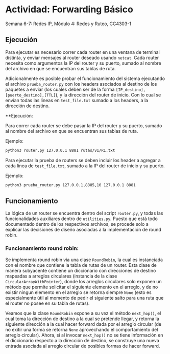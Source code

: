 # Actividad: Forwarding Básico

Semana 6-7: Redes IP, Módulo 4: Redes y Ruteo, CC4303-1

## Ejecución

Para ejecutar es necesario correr cada router en una ventana de terminal distinta, y enviar mensajes al router deseado usando `netcat`.
Cada router necesita como argumentos la IP del router y su puerto, sumado al nombre del archivo en que se encuentran sus tablas de ruta.

Adicionalmente es posible probar el funcionamiento del sistema ejecutando el archivo `prueba_router.py` con los headers asociados al destino de los paquetes a enviar (los cuales deben ser de la forma `[IP_destino],[puerto_destino],[TTL]`), y la dirección del router de inicio. Con lo cual se envían todas las lineas en `test_file.txt` sumado a los headers, a la dirección de destino.

**Ejecución:

Para correr cada router se debe pasar la IP del router y su puerto, sumado al nombre del archivo en que se encuentran sus tablas de ruta.

Ejemplo:

```bash
python3 router.py 127.0.0.1 8881 rutas/v1/R1.txt
```
Para ejecutar la prueba de routers se deben incluir los header a agregar a cada linea de `test_file.txt`, sumado a la IP del router de inicio y su puerto.

Ejemplo:

```bash
python3 prueba_router.py 127.0.0.1,8885,10 127.0.0.1 8881
```

## Funcionamiento

La lógica de un router se encuentra dentro del script `router.py`, y todas las funcionalidades auxiliares dentro de `utilities.py`. Puesto que está todo documentado dentro de los respectivos archivos, se procede solo a explicar las decisiones de diseño asociadas a la implementación de round robin.

### Funcionamiento round robin:

Se implementa round robin via una clase `RoundRobin`, la cual es instanciada con el nombre que contiene la tabla de rutas de un router. Esta clase de manera subyacente contiene un diccionario con direcciones de destino mapeadas a arreglos circulares (instancia de la clase `CircularArrayWithPointer`), donde los arreglos circulares solo exponen un método que permite solicitar el siguiente elemento en el arreglo, y de no existir ningun elemento en el arreglo se retorna siempre `None` (esto es especialmente útil al momento de pedir el siguiente salto para una ruta que el router no posee en su tabla de rutas).

Veamos que la clase `RoundRobin` expone a su vez el método `next_hop()`, el cual toma la dirección de destino a la cual se pretende llegar, y retorna la siguiente dirección a la cual hacer forward dada por el arreglo circular (de no exitir una forma se retorna `None` aprovechando el comportamiento del arreglo circular). Ahora, si al invocar `next_hop()` no se tiene información en el diccionario respecto a la dirección de destino, se construye una nueva entrada asociada al arreglo circular de posibles formas de hacer forward.

